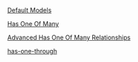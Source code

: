 [Default Models](https://laravel.com/docs/9.x/eloquent-relationships#default-models)

[Has One Of Many](https://laravel.com/docs/9.x/eloquent-relationships#has-one-of-many)

[Advanced Has One Of Many Relationships](https://laravel.com/docs/9.x/eloquent-relationships#advanced-has-one-of-many-relationships)

[has-one-through](https://laravel.com/docs/9.x/eloquent-relationships#has-one-through)

